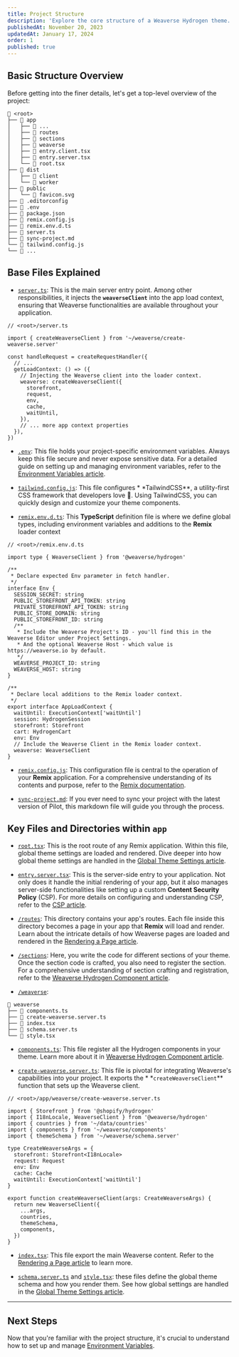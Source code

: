 ```yaml
---
title: Project Structure
description: 'Explore the core structure of a Weaverse Hydrogen theme.'
publishedAt: November 20, 2023
updatedAt: January 17, 2024
order: 1
published: true
---
```


## Basic Structure Overview

Before getting into the finer details, let's get a top-level overview of the project:

```text data-line-numbers=false
🌳 <root>
├── 📁 app
│   ├── 📁 ...
│   ├── 📁 routes
│   ├── 📁 sections
│   ├── 📁 weaverse
│   ├── 📄 entry.client.tsx
│   ├── 📄 entry.server.tsx
│   └── 📄 root.tsx
├── 📁 dist
│   ├── 📁 client
│   └── 📁 worker
├── 📁 public
│   └── 📄 favicon.svg
├── 📄 .editorconfig
├── 📄 .env
├── 📄 package.json
├── 📄 remix.config.js
├── 📄 remix.env.d.ts
├── 📄 server.ts
├── 📄 sync-project.md
└── 📄 tailwind.config.js
└── 📄 ...
```

## Base Files Explained

- [`server.ts`](https://github.com/Weaverse/pilot/blob/main/server.ts): This is the main server entry point. Among other
  responsibilities, it injects the **`weaverseClient`** into the app load context, ensuring that Weaverse
  functionalities are available throughout your application.

```tsx
// <root>/server.ts

import { createWeaverseClient } from '~/weaverse/create-weaverse.server'

const handleRequest = createRequestHandler({
  // ...
  getLoadContext: () => ({
    // Injecting the Weaverse client into the loader context.
    weaverse: createWeaverseClient({
      storefront,
      request,
      env,
      cache,
      waitUntil,
    }),
    // ... more app context properties
  }),
})
```

- [`.env`](https://github.com/Weaverse/pilot/blob/main/.env): This file holds your project-specific environment
  variables. Always keep this file secure and never expose sensitive data. For a detailed guide on setting up and
  managing environment variables, refer to
  the [Environment Variables article](/docs/guides/environment-variables).

- [`tailwind.config.js`](https://github.com/Weaverse/pilot/blob/main/tailwind.config.js): This file configures \*
  \*TailwindCSS\*\*, a utility-first CSS framework that developers love 💚. Using TailwindCSS, you can quickly design and
  customize your theme components.

- [`remix.env.d.ts`](https://github.com/Weaverse/pilot/blob/main/remix.env.d.ts): This **TypeScript** definition file is
  where we define global types, including environment variables and additions to the **Remix** loader context

```tsx
// <root>/remix.env.d.ts

import type { WeaverseClient } from '@weaverse/hydrogen'

/**
 * Declare expected Env parameter in fetch handler.
 */
interface Env {
  SESSION_SECRET: string
  PUBLIC_STOREFRONT_API_TOKEN: string
  PRIVATE_STOREFRONT_API_TOKEN: string
  PUBLIC_STORE_DOMAIN: string
  PUBLIC_STOREFRONT_ID: string
  /**
   * Include the Weaverse Project's ID - you'll find this in the Weaverse Editor under Project Settings.
   * And the optional Weaverse Host - which value is https://weaverse.io by default.
   */
  WEAVERSE_PROJECT_ID: string
  WEAVERSE_HOST: string
}

/**
 * Declare local additions to the Remix loader context.
 */
export interface AppLoadContext {
  waitUntil: ExecutionContext['waitUntil']
  session: HydrogenSession
  storefront: Storefront
  cart: HydrogenCart
  env: Env
  // Include the Weaverse Client in the Remix loader context.
  weaverse: WeaverseClient
}
```

- [`remix.config.js`](https://github.com/Weaverse/pilot/blob/main/remix.config.js): This configuration file is central
  to the operation of your **Remix** application. For a comprehensive understanding of its contents and purpose, refer
  to the [Remix documentation](https://remix.run/docs/en/main/file-conventions/remix-config).

- [`sync-project.md`](https://github.com/Weaverse/pilot/blob/main/sync-project.md): If you ever need to sync your
  project with the latest version of Pilot, this markdown file will guide you through the process.

## Key Files and Directories within **`app`**

- [`root.tsx`](https://github.com/Weaverse/pilot/blob/main/app/entry.client.tsx): This is the root route of any Remix
  application. Within this file, global theme settings are loaded and rendered. Dive deeper into how global theme
  settings are handled in
  the [Global Theme Settings article](/docs/guides/global-theme-settings).

- [`entry.server.tsx`](https://github.com/Weaverse/pilot/blob/main/app/entry.server.tsx): This is the server-side entry
  to your application. Not only does it handle the initial rendering of your app, but it also manages server-side
  functionalities like setting up a custom **Content Security Policy** (CSP). For more details on configuring and
  understanding CSP, refer to the [CSP article](/docs/guides/csp).

- [`/routes`](https://github.com/Weaverse/pilot/tree/main/app/routes): This directory contains your app's routes. Each
  file inside this directory becomes a page in your app that **Remix** will load and render. Learn about the intricate
  details of how Weaverse pages are loaded and rendered in
  the [Rendering a Page article](/docs/guides/rendering-page).

- [`/sections`](https://github.com/Weaverse/pilot/tree/main/app/sections): Here, you write the code for different
  sections of your theme. Once the section code is crafted, you also need to register the section. For a comprehensive
  understanding of section crafting and registration, refer to
  the [Weaverse Hydrogen Component article](/docs/guides/weaverse-component).

- [`/weaverse`](https://github.com/Weaverse/pilot/tree/main/app/weaverse):

```text data-line-numbers=false
📁 weaverse
├── 📄 components.ts
├── 📄 create-weaverse.server.ts
├── 📄 index.tsx
├── 📄 schema.server.ts
└── 📄 style.tsx
```

- [`components.ts`](https://github.com/Weaverse/pilot/blob/main/app/weaverse/components.ts): This file register all the
  Hydrogen components in your theme. Learn more about it
  in [Weaverse Hydrogen Component article](/docs/guides/weaverse-component).

- [`create-weaverse.server.ts`](https://github.com/Weaverse/pilot/blob/main/app/weaverse/create-weaverse.server.ts):
  This file is pivotal for integrating Weaverse's capabilities into your project. It exports the \* \*`createWeaverseClient`\*\* function that sets up the Weaverse client.

```tsx
// <root>/app/weaverse/create-weaverse.server.ts

import { Storefront } from '@shopify/hydrogen'
import { I18nLocale, WeaverseClient } from '@weaverse/hydrogen'
import { countries } from '~/data/countries'
import { components } from '~/weaverse/components'
import { themeSchema } from '~/weaverse/schema.server'

type CreateWeaverseArgs = {
  storefront: Storefront<I18nLocale>
  request: Request
  env: Env
  cache: Cache
  waitUntil: ExecutionContext['waitUntil']
}

export function createWeaverseClient(args: CreateWeaverseArgs) {
  return new WeaverseClient({
    ...args,
    countries,
    themeSchema,
    components,
  })
}
```

- [`index.tsx`](https://github.com/Weaverse/pilot/blob/main/app/weaverse/index.tsx): This file export the main Weaverse
  content. Refer to the [Rendering a Page article](/docs/guides/rendering-page) to learn
  more.

- [`schema.server.ts`](https://github.com/Weaverse/pilot/blob/main/app/weaverse/schema.server.ts)
  and [`style.tsx`](https://github.com/Weaverse/pilot/blob/main/app/weaverse/style.tsx): these files define the global
  theme schema and how you render them. See how global settings are handled in
  the [Global Theme Settings article](/docs/guides/global-theme-settings).

---

## Next Steps

Now that you're familiar with the project structure, it's crucial to understand how to set up and
manage [Environment Variables](/docs/guides/environment-variables).
